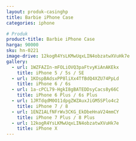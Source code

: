 ```yaml
---
layout: produk-casinghp
title: Barbie iPhone Case
categories: iphone

# Produk
product-title: Barbie iPhone Case
harga: 90000
sku: hn-0221
image-drive: 12kogR4YsLKMwUqxLIN4obzatwXVuHk7e
gallery:
  - url: 1WZFAZIn-mFOLiOVQ3paFtvyKiAnAKEkx
    title: iPhone 5 / 5s / SE
  - url: 1KOspBAdsxPP8liXx4TfBdQ4XZU74PpLd
    title: iPhone 6 / 6s
  - url: 1a-cPCL79-HgkI8gBATEDDsyCacs8y66C
    title: iPhone 6 Plus / 6s Plus
  - url: 1JRTdqdM0O11dpgZWZAuxJiGM5SPlo4c2
    title: iPhone 7 / 8
  - url: 1ENZ1ALfNFrWv3CKG_EkDbeHnaV24mmCY
    title: iPhone 7 Plus / 8 Plus
  - url: 12kogR4YsLKMwUqxLIN4obzatwXVuHk7e
    title: iPhone X
---
```

